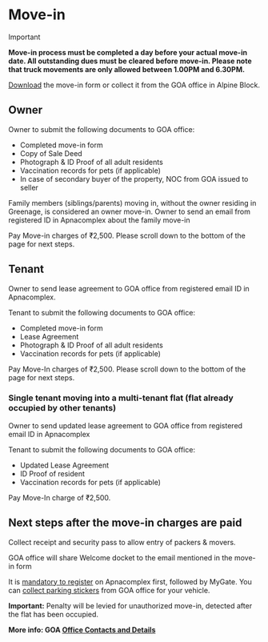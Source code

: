 # Move-in

> [!IMPORTANT]
> **Move-in process must be completed a day before your actual move-in date. All outstanding dues must be cleared before move-in. Please note that truck movements are only allowed between __1.00PM and 6.30PM__.**


[Download](https://drive.google.com/file/d/1kQPqDrCo1iCklCM6XU6luaVg1izZpx-D/view?usp=sharing) the move-in form or collect it from the GOA office in Alpine Block.

## Owner

Owner to submit the following documents to GOA office: 

- Completed move-in form 
- Copy of Sale Deed
- Photograph & ID Proof of all adult residents
- Vaccination records for pets (if applicable)
- In case of secondary buyer of the property, NOC from GOA issued to seller 

Family members (siblings/parents) moving in, without the owner residing in Greenage, is considered an owner move-in.  Owner to send an email from registered ID in Apnacomplex about the family move-in

Pay Move-in charges of ₹2,500. Please scroll down to the bottom of the page for next steps.

## Tenant

Owner to send lease agreement to GOA office from registered email ID in Apnacomplex.

Tenant to submit the following documents to GOA office: 

- Completed move-in form 
- Lease Agreement
- Photograph & ID Proof of all adult residents
- Vaccination records for pets (if applicable)

Pay Move-In charges of ₹2,500. Please scroll down to the bottom of the page for next steps.

### Single tenant moving into a multi-tenant flat (flat already occupied by other tenants)

Owner to send updated lease agreement to GOA office from registered email ID in Apnacomplex 

Tenant to submit the following documents to GOA office: 

- Updated Lease Agreement
- ID Proof of resident
- Vaccination records for pets (if applicable)

Pay Move-In charge of ₹2,500. 

## Next steps after the move-in charges are paid

Collect receipt and security pass to allow entry of packers & movers.

GOA office will share Welcome docket to the email mentioned in the move-in form

It is [mandatory to register](/info/apps) on Apnacomplex first, followed by MyGate. You can [collect parking stickers](/policies/stickers) from GOA office for your vehicle. 

**Important:** Penalty will be levied for unauthorized move-in, detected after the flat has been occupied. 

__More info: GOA [Office Contacts and Details](/contact)__
